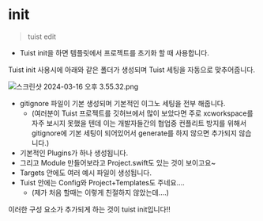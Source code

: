 # init
> tuist edit
> 
- Tuist init을 하면 템플릿에서 프로젝트를 초기화 할 때 사용합니다.

Tuist init 사용시에 아래와 같은 폴더가 생성되며 Tuist 세팅을 자동으로 맞추어줍니다.

![스크린샷 2024-03-16 오후 3.55.32.png](https://prod-files-secure.s3.us-west-2.amazonaws.com/d3adbb31-301d-41a4-8c58-464f5e6df22c/9df54477-64ba-40a5-837f-f84b1c5f6b50/%E1%84%89%E1%85%B3%E1%84%8F%E1%85%B3%E1%84%85%E1%85%B5%E1%86%AB%E1%84%89%E1%85%A3%E1%86%BA_2024-03-16_%E1%84%8B%E1%85%A9%E1%84%92%E1%85%AE_3.55.32.png)

- gitignore 파일이 기본 생성되며 기본적인 이그노 세팅을 전부 해줍니다.
    - (여러분이 Tuist 프로젝트를 깃허브에서 많이 보았다면 주로 xcworkspace를 자주 보시지 못했을 텐데 이는 개발자들간의 협업중 컨플리트 방지를 위해서 gitignore에 기본 세팅이 되어있어서 generate를 하지 않으면 추가되지 않습니다.)
- 기본적인 Plugins가 하나 생성됩니다.
- 그리고 Module 만들어보라고 Project.swift도 있는 것이 보이고요~
- Targets 안에도 여러 예시 파일이 생성됩니다.
- Tuist 안에는 Config와 Project+Templates도 주네요….
    - (제가 처음 할때는 이렇게 친절하지 않았는데….)

이러한 구성 요소가 추가되게 하는 것이 tuist init입니다!!
